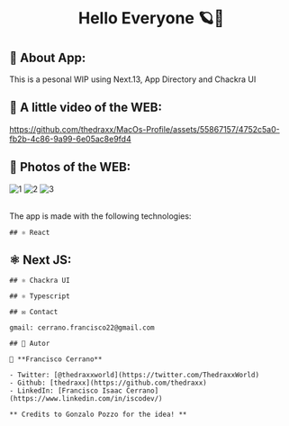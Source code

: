 <h1 align="center"> Hello Everyone 🪐👋</h1>

## 🤖 About App:
This is a pesonal WIP using Next.13, App Directory and Chackra UI

## 🎥 A little video of the WEB:

https://github.com/thedraxx/MacOs-Profile/assets/55867157/4752c5a0-fb2b-4c86-9a99-6e05ac8e9fd4

## 📱 Photos of the WEB:

![1](https://github.com/thedraxx/MacOs-Profile/assets/55867157/a81a8597-ca4e-4529-9920-bb6a2d89e003)
![2](https://github.com/thedraxx/MacOs-Profile/assets/55867157/c44dad21-9012-44e4-87f3-64319c4f6cad)
![3](https://github.com/thedraxx/MacOs-Profile/assets/55867157/4c17f7bc-fa94-4d34-bea7-a6ad89aadcfd)

<br> The app is made with the following technologies:</br>

```
## ⚛️ React
```
## ⚛️ Next JS:
```
## ⚛️ Chackra UI 

## ⚛️ Typescript

## ✉️ Contact

gmail: cerrano.francisco22@gmail.com

## 🤔 Autor

👤 **Francisco Cerrano**

- Twitter: [@thedraxxworld](https://twitter.com/ThedraxxWorld)
- Github: [thedraxx](https://github.com/thedraxx)
- LinkedIn: [Francisco Isaac Cerrano](https://www.linkedin.com/in/iscodev/)

** Credits to Gonzalo Pozzo for the idea! **
